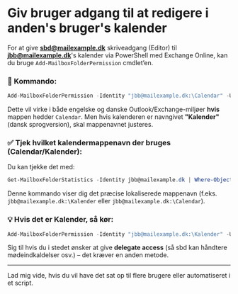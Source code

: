 # Giv bruger adgang til at redigere i anden's bruger's kalender
For at give **[sbd@mailexample.dk](mailto:sbd@mailexample.dk)** skriveadgang (Editor) til **[jbb@mailexample.dk](mailto:jbb@mailexample.dk)**'s kalender via PowerShell med Exchange Online, kan du bruge `Add-MailboxFolderPermission` cmdlet’en.

### 🎯 Kommando:

```powershell
Add-MailboxFolderPermission -Identity "jbb@mailexample.dk:\Calendar" -User sbd@mailexample.dk -AccessRights Editor
```

Dette vil virke i både engelske og danske Outlook/Exchange-miljøer **hvis** mappen hedder `Calendar`. Men hvis kalenderen er navngivet **"Kalender"** (dansk sprogversion), skal mappenavnet justeres.

### ✅ Tjek hvilket kalendermappenavn der bruges (Calendar/Kalender):

Du kan tjekke det med:

```powershell
Get-MailboxFolderStatistics -Identity jbb@mailexample.dk | Where-Object {$_.FolderType -eq "Calendar"}
```

Denne kommando viser dig det præcise lokaliserede mappenavn (f.eks. `jbb@mailexample.dk:\Kalender` eller `jbb@mailexample.dk:\Calendar`).

### 💡 Hvis det er **Kalender**, så kør:

```powershell
Add-MailboxFolderPermission -Identity "jbb@mailexample.dk:\Kalender" -User sbd@mailexample.dk -AccessRights Editor
```

Sig til hvis du i stedet ønsker at give **delegate access** (så sbd kan håndtere mødeindkaldelser osv.) – det kræver en anden metode.

---

Lad mig vide, hvis du vil have det sat op til flere brugere eller automatiseret i et script.
